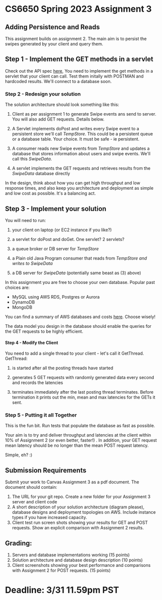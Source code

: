 # CS6650 Spring 2023  Assignment 3

## Adding Persistence and Reads

This assignment builds on assignment 2. The main aim is to persist the swipes generated by your client and query them.

## Step 1 - Implement the GET methods in a servlet

Check out the API spec [here](https://app.swaggerhub.com/apis/IGORTON/Twinder/1.2), You need to implement the get methods in a servlet that your client can call.  Test them initally with POSTMAN and hardcoded results. We'll connect to a database soon. 

### Step 2 - Redesign your solution

The solution architecture should look something like this:

1. Client as per assignment 1 to generate Swipe events ans send to server. You will also add GET requests. Details below.

2. A Servlet implements doPost and writes every Swipe event to a persistent store we'll call *TempStore*. This could be a persistent queue or a database table. Your choice. It must be safe - ie persistent.

3. A consumer reads new Swipe events from *TempStore* and updates a database that stores information about users and swipe events. We'll call this *SwipeData*.

4. A servlet implements the GET requests and retrieves results from the *SwipeData* database directly

In the design, think about how you can get high throughput and low response times, and also keep you architecture and deployment as simple and low cost as possible. It's a balancing act.

## Step 3 - Implement your solution

You will need to run:

1. your client on laptop (or EC2 instance if you like?)

2. a servlet for doPost and doGet. One servlet? 2 servlets? 

3. a queue broker or DB server for *TempStore*

4. a Plain old Java Program consumer that reads from *TempStore  and writes to  SwipeData*

5. a DB server for *SwipeData* (potentially same beast as (3) above)

In this assignment you are free to choose your own database. Popular past choices are:

* MySQL using AWS RDS, Postgres or Aurora
* DynamoDB
* MongoDB

You can find a summary of AWS databases and costs [here](https://aws.amazon.com/free/database/). Choose wisely!

The data model you design in the database should enable the queries for the GET requests to be highly efficient. 

#### Step 4 - Modify the Client

You need to add a single thread to your client - let's call it GetThread. GetThread:

1. is started after all the posting threads have started

2. generates 5 GET requests with randomly generated data every second and records the latencies

3. terminates immediately after the last posting thread terminates. Before termination it prints out the min, mean and max latencies for the GETs it sent.

### Step 5 - Putting it all Together

This is the fun bit. Run tests that populate the database as fast as possible. 

Your aim is to try and deliver throughput and latencies at the client within 10% of Assignment 2 (or even better, faster!) . In addition, your GET request mean latency should be no longer than the mean POST request latency.

Simple, eh? :)

## Submission Requirements

Submit your work to Canvas Assignment 3 as a pdf document. The document should contain:

1. The URL for your git repo. Create a new folder for your Assignment 3 server and client code
2. A short description of your solution architecture (diagram please), database designs and deployment topologies on AWS. Include instance types if you have increased capacity.
3. Client test run screen shots showing your results for GET and POST requests. Show an explicit comparison with Assignment 2 results.

## Grading:

1. Servers and database implementations working (15 points)
2. Solution architecture and database design description (10 points)
3. Client screenshots showing your best performance and comparisons with Assignment 2 for POST requests. (15 points)

# Deadline: 3/31 11.59pm PST

# 
